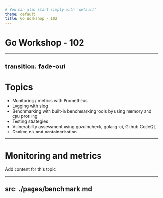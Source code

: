 ```yaml
---
# You can also start simply with 'default'
theme: default
title: Go Workshop - 102
---
```


# Go Workshop - 102

<!--
The last comment block of each slide will be treated as slide notes. It will be visible and editable in Presenter Mode along with the slide. [Read more in the docs](https://sli.dev/guide/syntax.html#notes)
-->

---
transition: fade-out
---

# Topics
- Monitoring / metrics with Prometheus
- Logging with slog
- Benchmarking with built-in benchmarking tools by using memory and cpu profiling
- Testing strategies
- Vulnerability assessment using govulncheck, golang-ci, Github CodeQL
- Docker, nix and containerisation

---

# Monitoring and metrics

Add content for this topic

---
src: ./pages/benchmark.md
---


